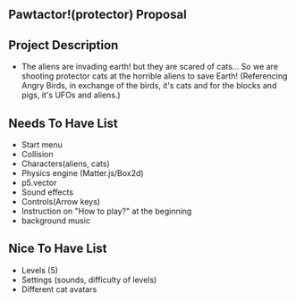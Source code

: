 ## Pawtactor!(protector) Proposal

## Project Description
- The aliens are invading earth! but they are scared of cats...
So we are shooting protector cats at the horrible aliens to save Earth! (Referencing Angry Birds, in exchange of the birds, it's cats and for the blocks and pigs, it's UFOs and aliens.)
## Needs To Have List
- Start menu
- Collision
- Characters(aliens, cats)
- Physics engine (Matter.js/Box2d)
- p5.vector
- Sound effects
- Controls(Arrow keys)
- Instruction on "How to play?" at the beginning
- background music

## Nice To Have List
- Levels (5)
- Settings (sounds, difficulty of levels)
- Different cat avatars
